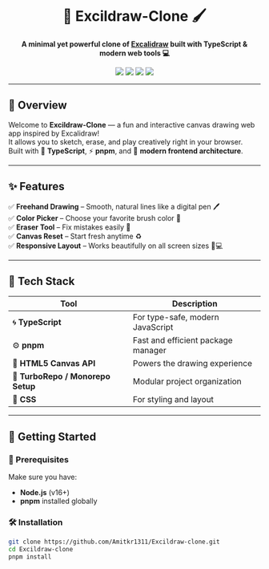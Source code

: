 <h1 align="center">🎨 Excildraw-Clone 🖌️</h1>

<p align="center">
  <b>A minimal yet powerful clone of <a href="https://excalidraw.com/" target="_blank">Excalidraw</a> built with TypeScript & modern web tools 💻</b>
</p>

<p align="center">
  <a href="https://github.com/Amitkr1311/Excildraw-clone/stargazers"><img src="https://img.shields.io/github/stars/Amitkr1311/Excildraw-clone?color=ffcc00&style=flat-square" /></a>
  <a href="https://github.com/Amitkr1311/Excildraw-clone/network/members"><img src="https://img.shields.io/github/forks/Amitkr1311/Excildraw-clone?color=00bfff&style=flat-square" /></a>
  <a href="https://github.com/Amitkr1311/Excildraw-clone/issues"><img src="https://img.shields.io/github/issues/Amitkr1311/Excildraw-clone?color=ff6666&style=flat-square" /></a>
  <a href="https://github.com/Amitkr1311/Excildraw-clone"><img src="https://img.shields.io/github/license/Amitkr1311/Excildraw-clone?color=33cc33&style=flat-square" /></a>
</p>

---

## 🌟 Overview  

Welcome to **Excildraw-Clone** — a fun and interactive canvas drawing web app inspired by Excalidraw!  
It allows you to sketch, erase, and play creatively right in your browser.  
Built with 💙 **TypeScript**, ⚡ **pnpm**, and 🎯 **modern frontend architecture**.

---

## ✨ Features  

✅ **Freehand Drawing** – Smooth, natural lines like a digital pen 🖊️  
✅ **Color Picker** – Choose your favorite brush color 🌈  
✅ **Eraser Tool** – Fix mistakes easily 🧽  
✅ **Canvas Reset** – Start fresh anytime ♻️  
✅ **Responsive Layout** – Works beautifully on all screen sizes 📱💻  

---

## 🧰 Tech Stack  

| Tool | Description |
|------|--------------|
| 🌀 **TypeScript** | For type-safe, modern JavaScript |
| ⚙️ **pnpm** | Fast and efficient package manager |
| 🎨 **HTML5 Canvas API** | Powers the drawing experience |
| 🧩 **TurboRepo / Monorepo Setup** | Modular project organization |
| 💅 **CSS** | For styling and layout |

---

## 🚀 Getting Started  

### 🧩 Prerequisites  
Make sure you have:  
- **Node.js** (v16+)  
- **pnpm** installed globally  

### 🛠️ Installation  

```bash
git clone https://github.com/Amitkr1311/Excildraw-clone.git
cd Excildraw-clone
pnpm install
